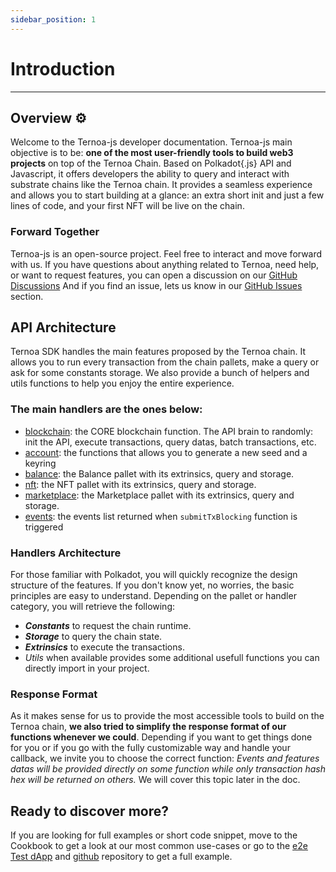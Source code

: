 ```yaml
---
sidebar_position: 1
---
```


# Introduction

----------

## Overview  ⚙️

Welcome to the Ternoa-js developer documentation. Ternoa-js main objective is to be: **one of the most user-friendly tools to build web3 projects** on top of the Ternoa Chain. Based on Polkadot{.js} API and Javascript, it offers developers the ability to query and interact with substrate chains like the Ternoa chain. It provides a seamless experience and allows you to start building at a glance: an extra short init and just a few lines of code, and your first NFT will be live on the chain.

### Forward Together

Ternoa-js is an open-source project. Feel free to interact and move forward with us. If you have questions about anything related to Ternoa, need help, or want to request features, you can open a discussion on our [GitHub Discussions]([https://github.com/capsule-corp-ternoa/ternoa-js/discussions](https://github.com/capsule-corp-ternoa/ternoa-js/discussions)) And if you find an issue, lets us know in our [GitHub Issues]([https://github.com/capsule-corp-ternoa/ternoa-js/issues](https://github.com/capsule-corp-ternoa/ternoa-js/issues)) section.

## API Architecture

Ternoa SDK handles the main features proposed by the Ternoa chain. It allows you to run every transaction from the chain pallets, make a query or ask for some constants storage. We also provide a bunch of helpers and utils functions to help you enjoy the entire experience.

### The main handlers are the ones below:

-   [blockchain](https://github.com/capsule-corp-ternoa/ternoa-js/tree/main/src/blockchain): the CORE blockchain function. The API brain to randomly: init the API, execute transactions, query datas, batch transactions, etc.
-   [account](https://github.com/capsule-corp-ternoa/ternoa-js/blob/main/src/account/): the functions that allows you to generate a new seed and a keyring
-   [balance](https://github.com/capsule-corp-ternoa/ternoa-js/tree/main/src/balance): the Balance pallet with its extrinsics, query and storage.
-   [nft](https://github.com/capsule-corp-ternoa/ternoa-js/tree/main/src/nft): the NFT pallet with its extrinsics, query and storage.
-   [marketplace](https://github.com/capsule-corp-ternoa/ternoa-js/tree/main/src/nft): the Marketplace pallet with its extrinsics, query and storage.
-   [events](https://github.com/capsule-corp-ternoa/ternoa-js/blob/main/src/events.ts): the events list returned when `submitTxBlocking` function is triggered

### Handlers Architecture

For those familiar with Polkadot, you will quickly recognize the design structure of the features. If you don't know yet, no worries, the basic principles are easy to understand. Depending on the pallet or handler category, you will retrieve the following:

-   _**Constants**_  to request the chain runtime.
-   _**Storage**_  to query the chain state.
-   _**Extrinsics**_  to execute the transactions.
-   _Utils_  when available provides some additional usefull functions you can directly import in your project.

### Response Format

As it makes sense for us to provide the most accessible tools to build on the Ternoa chain,  **we also tried to simplify the response format of our functions whenever we could**. Depending if you want to get things done for you or if you go with the fully customizable way and handle your callback, we invite you to choose the correct function:  _Events and features datas will be provided directly on some function while only transaction hash hex will be returned on others._  We will cover this topic later in the doc.

## Ready to discover more?

If you are looking for full examples or short code snippet, move to the Cookbook to get a look at our most common use-cases or go to the [e2e Test dApp](https://e2e.ternoa.network/) and [github](https://github.com/capsule-corp-ternoa/ternoa-js-test-dapp) repository to get a full example.